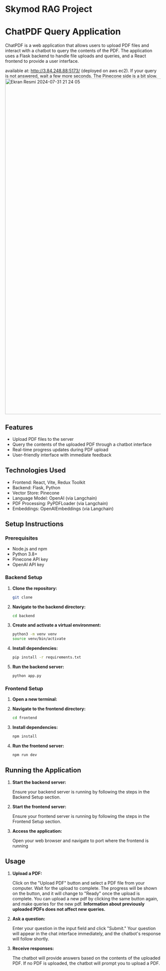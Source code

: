 # Skymod RAG Project
# ChatPDF Query Application

ChatPDF is a web application that allows users to upload PDF files and interact with a chatbot to query the contents of the PDF. The application uses a Flask backend to handle file uploads and queries, and a React frontend to provide a user interface.

available at: http://3.84.248.88:5173/ (deployed on aws ec2).
If your query is not answered, wait a few more seconds. The Pinecone side is a bit slow.
<img width="1087" alt="Ekran Resmi 2024-07-31 21 24 05" src="https://github.com/user-attachments/assets/055cd6ee-8caa-4627-ae4e-ae5c292035e9">

## Features
- Upload PDF files to the server
- Query the contents of the uploaded PDF through a chatbot interface
- Real-time progress updates during PDF upload
- User-friendly interface with immediate feedback

## Technologies Used

- Frontend: React, Vite, Redux Toolkit
- Backend: Flask, Python
- Vector Store: Pinecone
- Language Model: OpenAI (via Langchain)
- PDF Processing: PyPDFLoader (via Langchain)
- Embeddings: OpenAIEmbeddings (via Langchain)

## Setup Instructions

### Prerequisites

- Node.js and npm
- Python 3.8+
- Pinecone API key
- OpenAI API key

### Backend Setup

1. **Clone the repository:**

    ```sh
    git clone 
    ```

2. **Navigate to the backend directory:**

    ```sh
    cd backend
    ```

3. **Create and activate a virtual environment:**

    ```sh
    python3 -m venv venv
    source venv/bin/activate
    ```

4. **Install dependencies:**

    ```sh
    pip install -r requirements.txt
    ```

5. **Run the backend server:**

    ```sh
    python app.py
    ```

### Frontend Setup

1. **Open a new terminal:**

2. **Navigate to the frontend directory:**

    ```sh
   cd frontend
    ```

3. **Install dependencies:**

    ```sh
    npm install
    ```

4. **Run the frontend server:**

    ```sh
    npm run dev
    ```

## Running the Application

1. **Start the backend server:**

    Ensure your backend server is running by following the steps in the Backend Setup section.

2. **Start the frontend server:**

    Ensure your frontend server is running by following the steps in the Frontend Setup section.

3. **Access the application:**

    Open your web browser and navigate to port where the frontend is running

## Usage

1. **Upload a PDF:**

    Click on the "Upload PDF" button and select a PDF file from your computer. Wait for the upload to complete. The progress will be shown on the button, and it will change to "Ready" once the upload is complete.
    You can upload a new pdf by clicking the same button again, and make queries for the new pdf.
**Information about previously uploaded PDFs does not affect new queries.**
3. **Ask a question:**

    Enter your question in the input field and click "Submit." Your question will appear in the chat interface immediately, and the chatbot's response will follow shortly.

4. **Receive responses:**

    The chatbot will provide answers based on the contents of the uploaded PDF. If no PDF is uploaded, the chatbot will prompt you to upload a PDF.


